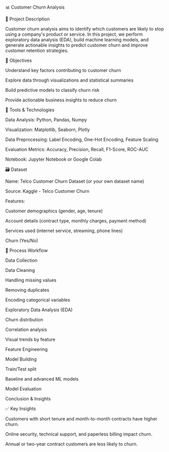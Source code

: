 📊 Customer Churn Analysis


📁 Project Description


Customer churn analysis aims to identify which customers are likely to stop using a company's product or service. In this project, we perform exploratory data analysis (EDA), build machine learning models, and generate actionable insights to predict customer churn and improve customer retention strategies.

🎯 Objectives

Understand key factors contributing to customer churn

Explore data through visualizations and statistical summaries

Build predictive models to classify churn risk

Provide actionable business insights to reduce churn

🧰 Tools & Technologies

Data Analysis: Python, Pandas, Numpy

Visualization: Matplotlib, Seaborn, Plotly

Data Preprocessing: Label Encoding, One-Hot Encoding, Feature Scaling

Evaluation Metrics: Accuracy, Precision, Recall, F1-Score, ROC-AUC

Notebook: Jupyter Notebook or Google Colab

🗃️ Dataset

Name: Telco Customer Churn Dataset (or your own dataset name)

Source: Kaggle - Telco Customer Churn

Features:

Customer demographics (gender, age, tenure)

Account details (contract type, monthly charges, payment method)

Services used (internet service, streaming, phone lines)

Churn (Yes/No)

🧪 Process Workflow

Data Collection

Data Cleaning

Handling missing values

Removing duplicates

Encoding categorical variables

Exploratory Data Analysis (EDA)

Churn distribution

Correlation analysis

Visual trends by feature

Feature Engineering

Model Building

Train/Test split

Baseline and advanced ML models

Model Evaluation

Conclusion & Insights

✅ Key Insights

Customers with short tenure and month-to-month contracts have higher churn.

Online security, technical support, and paperless billing impact churn.

Annual or two-year contract customers are less likely to churn.

